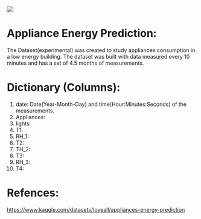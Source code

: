 ![](https://greenheart.org/wp-content/uploads/light-1030988_1920-650x433.jpg)
# Appliance Energy Prediction:
The Dataset(experimental) was created to study appliances consumption in a low energy building. The dataset was built with data measured every 10 minutes and has a set of 4.5 months of measurements.

# Dictionary (Columns):
  1) date: Date(Year-Month-Day) and time(Hour:Minutes:Seconds) of the measurements.
  2) Appliances:
  3) lights:
  4) T1:
  5) RH_1:
  6) T2:
  7) TH_2:
  8) T3:
  9) RH_3:
  10) T4:


# Refences:
https://www.kaggle.com/datasets/loveall/appliances-energy-prediction
